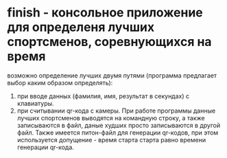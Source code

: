 # finish - консольное приложение для определеня лучших спортсменов, соревнующихся на время 
возможно определение лучших двумя путями (программа предлагает выбор каким образом определять):
1. при вводе данных (фамилия, имя, результат в секундах) с клавиатуры.
2. при считывании qr-кода с камеры.
При работе программы данные лучших спортсменов выводятся на командную строку, а также записываются в файл, даные худших просто записываются в другой файл.
Также имеется питон-файл для генерации qr-кодов, при этом используется допущение - время старта старта равно времени генерации qr-кода.
